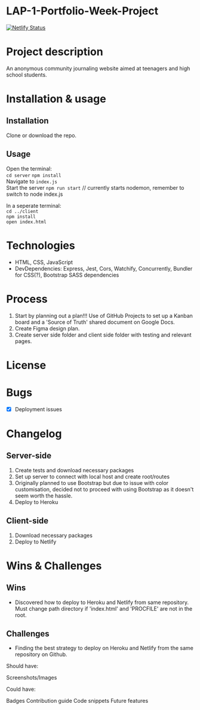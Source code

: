 # LAP-1-Portfolio-Week-Project

[![Netlify Status](https://api.netlify.com/api/v1/badges/d63b47cc-fca6-4c50-ade9-a5ace8eb2ece/deploy-status)](https://app.netlify.com/sites/gossip-girl-xoxo/deploys)
 
# Project description
An anonymous community journaling website aimed at teenagers and high school students. 

# Installation & usage

## Installation
Clone or download the repo.

## Usage
Open the terminal:  
`cd server` 
`npm install`  
Navigate to `index.js`  
Start the server `npm run start`  // currently starts nodemon, remember to switch to node index.js     

In a seperate terminal:  
`cd ../client`  
`npm install`  
`open index.html`  

# Technologies
- HTML, CSS, JavaScript
- DevDependencies: Express, Jest, Cors, Watchify, Concurrently, Bundler for CSS(?), Bootstrap SASS dependencies

# Process 
1. Start by planning out a plan!!! Use of GitHub Projects to set up a Kanban board and a 'Source of Truth' shared document on Google Docs.
2. Create Figma design plan.
3. Create server side folder and client side folder with testing and relevant pages.

# License

# Bugs
- [x] Deployment issues

# Changelog

## Server-side
1. Create tests and download necessary packages 
2. Set up server to connect with local host and create root/routes  
3. Originally planned to use Bootstrap but due to issue with color customisation, decided not to proceed with using Bootstrap as it doesn't seem worth the hassle.
4. Deploy to Heroku

## Client-side
1. Download necessary packages
2. Deploy to Netlify

# Wins & Challenges

## Wins
- Discovered how to deploy to Heroku and Netlify from same repository. Must change path directory if 'index.html' and 'PROCFILE' are not in the root. 

## Challenges
- Finding the best strategy to deploy on Heroku and Netlify from the same repository on Github.

Should have:

Screenshots/Images

Could have:

Badges
Contribution guide
Code snippets
Future features
